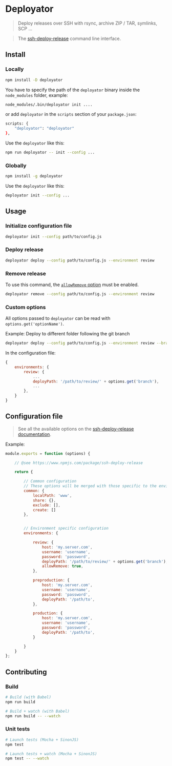 # Deployator

> Deploy releases over SSH with rsync, archive ZIP / TAR, symlinks, SCP ...

> The [ssh-deploy-release](https://github.com/la-haute-societe/ssh-deploy-release) command line interface.


## Install

### Locally
``` sh
npm install -D deployator
```

You have to specify the path of the ``deployator`` binary inside the ``node_modules`` folder, example:
``` sh
node_modules/.bin/deployator init ....
```
or add ``deployator`` in the ``scripts`` section of your ``package.json``: 
``` sh
scripts: {
    "deployator": "deployator"
},
```

Use the ``deployator`` like this:
``` sh
npm run deployator -- init --config ...
```

### Globally
``` sh
npm install -g deployator
```

Use the ``deployator`` like this:
``` sh
deployator init --config ...
```



## Usage

### Initialize configuration file
``` sh
deployator init --config path/to/config.js
```

### Deploy release
``` sh
deployator deploy --config path/to/config.js --environment review
```

### Remove release

To use this command, the [``allowRemove`` option](https://github.com/la-haute-societe/ssh-deploy-release#optionsallowremove) must be enabled.

``` sh
deployator remove --config path/to/config.js --environment review
```

### Custom options

All options passed to `deployator` can be read with `options.get('optionName')`.

Example: Deploy to different folder following the git branch 

``` sh
deployator deploy --config path/to/config.js --environment review --branch master
```

In the configuration file:
``` js
{
    environments: {
        review: {
            ...
            deployPath: '/path/to/review/' + options.get('branch'),
            ...
        },
    }
}
```


## Configuration file

> See all the available options on the [ssh-deploy-release documentation](https://github.com/la-haute-societe/ssh-deploy-release).

Example:
``` js
module.exports = function (options) {

    // @see https://www.npmjs.com/package/ssh-deploy-release

    return {

        // Common configuration
        // These options will be merged with those specific to the environment
        common: {
            localPath: 'www',
            share: {},
            exclude: [],
            create: []
        },


        // Environment specific configuration
        environments: {

            review: {
                host: 'my.server.com',
                username: 'username',
                password: 'password',
                deployPath: '/path/to/review/' + options.get('branch'),
                allowRemove: true,
            },

            preproduction: {
                host: 'my.server.com',
                username: 'username',
                password: 'password',
                deployPath: '/path/to',
            },

            production: {
                host: 'my.server.com',
                username: 'username',
                password: 'password',
                deployPath: '/path/to',
            }

        }
    }
};
```



## Contributing

### Build
``` sh
# Build (with Babel)
npm run build

# Build + watch (with Babel)
npm run build -- --watch
```

### Unit tests
``` sh
# Launch tests (Mocha + SinonJS)
npm test

# Launch tests + watch (Mocha + SinonJS)
npm test -- --watch
```